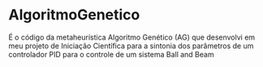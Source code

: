 # AlgoritmoGenetico
É o código da metaheurística Algoritmo Genético (AG) que desenvolvi em meu projeto de Iniciação Científica para a sintonia dos parâmetros de um controlador PID para o controle de um sistema Ball and Beam
